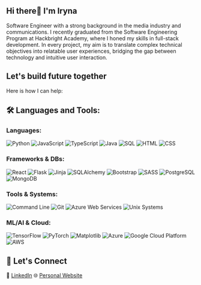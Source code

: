 ## Hi there👋 I'm Iryna 
Software Engineer with a strong background in the media industry and communications. I recently graduated from the Software Engineering Program at Hackbright Academy, where I honed my skills in full-stack development. 
In every project, my aim is to translate complex technical objectives into relatable user experiences, bridging the gap between technology and intuitive user interaction.
## Let's build future together 
Here is how I can help:

## 🛠️ Languages and Tools:

### Languages:
![Python](https://img.shields.io/badge/-Python-3776AB?style=flat-square&logo=python&logoColor=white)
![JavaScript](https://img.shields.io/badge/-JavaScript-F7DF1E?style=flat-square&logo=javascript&logoColor=black)
![TypeScript](https://img.shields.io/badge/-TypeScript-007ACC?style=flat-square&logo=typescript&logoColor=white)
![Java](https://img.shields.io/badge/-Java-007396?style=flat-square&logo=java&logoColor=white)
![SQL](https://img.shields.io/badge/-SQL-4479A1?style=flat-square&logo=postgresql&logoColor=white)
![HTML](https://img.shields.io/badge/-HTML-E34F26?style=flat-square&logo=html5&logoColor=white)
![CSS](https://img.shields.io/badge/-CSS-1572B6?style=flat-square&logo=css3&logoColor=white)

### Frameworks & DBs:
![React](https://img.shields.io/badge/-React-61DAFB?style=flat-square&logo=react&logoColor=black)
![Flask](https://img.shields.io/badge/-Flask-000000?style=flat-square&logo=flask&logoColor=white)
![Jinja](https://img.shields.io/badge/-Jinja-B41717?style=flat-square&logo=jinja&logoColor=white)
![SQLAlchemy](https://img.shields.io/badge/-SQLAlchemy-FCA121?style=flat-square&logo=sqlalchemy&logoColor=black)
![Bootstrap](https://img.shields.io/badge/-Bootstrap-7952B3?style=flat-square&logo=bootstrap&logoColor=white)
![SASS](https://img.shields.io/badge/-SASS-CC6699?style=flat-square&logo=sass&logoColor=white)
![PostgreSQL](https://img.shields.io/badge/-PostgreSQL-336791?style=flat-square&logo=postgresql&logoColor=white)
![MongoDB](https://img.shields.io/badge/-MongoDB-47A248?style=flat-square&logo=mongodb&logoColor=white)

### Tools & Systems:
![Command Line](https://img.shields.io/badge/-Command_Line-000000?style=flat-square&logo=gnu-bash&logoColor=white)
![Git](https://img.shields.io/badge/-Git-F05032?style=flat-square&logo=git&logoColor=white)
![Azure Web Services](https://img.shields.io/badge/-Azure_Web_Services-0089D6?style=flat-square&logo=microsoft-azure&logoColor=white)
![Unix Systems](https://img.shields.io/badge/-Unix_Systems-FCC624?style=flat-square&logo=linux&logoColor=black)

### ML/AI & Cloud:
![TensorFlow](https://img.shields.io/badge/-TensorFlow-FF6F00?style=flat-square&logo=tensorflow&logoColor=white)
![PyTorch](https://img.shields.io/badge/-PyTorch-EE4C2C?style=flat-square&logo=pytorch&logoColor=white)
![Matplotlib](https://img.shields.io/badge/-Matplotlib-013220?style=flat-square&logo=matplotlib&logoColor=white)
![Azure](https://img.shields.io/badge/-Azure-0089D6?style=flat-square&logo=microsoft-azure&logoColor=white)
![Google Cloud Platform](https://img.shields.io/badge/-Google_Cloud_Platform-4285F4?style=flat-square&logo=google-cloud&logoColor=white)
![AWS](https://img.shields.io/badge/-AWS-232F3E?style=flat-square&logo=amazon-aws&logoColor=white)

## 🤝 Let's Connect
💼 [LinkedIn](https://www.linkedin.com/in/trushmi/)
🌐 [Personal Website](https://mariatrush.com/)

<!--
**trushmi/trushmi** is a ✨ _special_ ✨ repository because its `README.md` (this file) appears on your GitHub profile.

Here are some ideas to get you started:

- 🔭 I’m currently working on ...
- 🌱 I’m currently learning ...
- 👯 I’m looking to collaborate on ...
- 🤔 I’m looking for help with ...
- 💬 Ask me about ...
- 📫 How to reach me: ...
- 😄 Pronouns: ...
- ⚡ Fun fact: ...
-->
